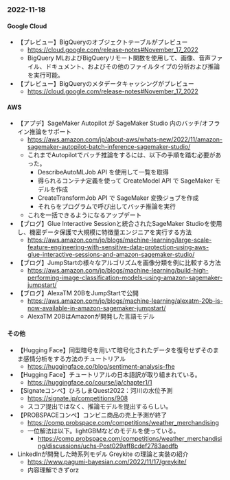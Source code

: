 
### 2022-11-18

#### Google Cloud

- 【プレビュー】BigQueryのオブジェクトテーブルがプレビュー
  - https://cloud.google.com/release-notes#November_17_2022
  - BigQuery MLおよびBigQueryリモート関数を使用して、画像、音声ファイル、ドキュメント、およびその他のファイルタイプの分析および推論を実行可能。
- 【プレビュー】BigQueryのメタデータキャッシングがプレビュー
  - https://cloud.google.com/release-notes#November_17_2022

#### AWS

- 【アプデ】SageMaker Autopilot が SageMaker Studio 内のバッチ/オフライン推論をサポート
  - https://aws.amazon.com/jp/about-aws/whats-new/2022/11/amazon-sagemaker-autopilot-batch-inference-sagemaker-studio/
  - これまでAutopilotでバッチ推論をするには、以下の手順を踏む必要があった。
    - DescribeAutoMLJob API を使用して一覧を取得
    - 得られるコンテナ定義を使って CreateModel API で SageMaker モデルを作成
    - CreateTransformJob API で SageMaker 変換ジョブを作成
    - それらをプログラムで呼び出してバッチ推論を実行
  - これを一括できるようになるアップデート
- 【ブログ】Glue Interactive Sessionと統合されたSageMaker Studioを使用し、機密データ保護で大規模に特徴量エンジニアを実行する方法
  - https://aws.amazon.com/jp/blogs/machine-learning/large-scale-feature-engineering-with-sensitive-data-protection-using-aws-glue-interactive-sessions-and-amazon-sagemaker-studio/
- 【ブログ】JumpStartの様々なアルゴリズムを画像分類を例に比較する方法
  - https://aws.amazon.com/jp/blogs/machine-learning/build-high-performing-image-classification-models-using-amazon-sagemaker-jumpstart/
- 【ブログ】AlexaTM 20BをJumpStartで公開
  - https://aws.amazon.com/jp/blogs/machine-learning/alexatm-20b-is-now-available-in-amazon-sagemaker-jumpstart/
  - AlexaTM 20BはAmazonが開発した言語モデル

#### その他

- 【Hugging Face】同型暗号を用いて暗号化されたデータを復号せずそのまま感情分析をする方法のチュートリアル
  - https://huggingface.co/blog/sentiment-analysis-fhe
- 【Hugging Face】チュートリアルの日本語訳が取り組まれている。
  - https://huggingface.co/course/ja/chapter1/1
- 【Signateコンペ】ひろしまQuest2022：河川の水位予測
  - https://signate.jp/competitions/908
  - スコア提出ではなく、推論モデルを提出するらしい。
- 【PROBSPACEコンペ】コンビニ商品の売上予測が終了
  - https://comp.probspace.com/competitions/weather_merchandising
  - 一位解法は以下。lightGBMなどのモデルを使っている。
    - https://comp.probspace.com/competitions/weather_merchandising/discussions/uchs-Post029aff8cdef2783aedfb
- LinkedInが開発した時系列モデル Greykite の理論と実装の紹介
  - https://www.pagumi-bayesian.com/2022/11/17/greykite/
  - 内容理解できずorz